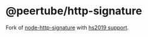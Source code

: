 # @peertube/http-signature

Fork of [node-http-signature](https://github.com/joyent/node-http-signature) with [hs2019 support](https://github.com/joyent/node-http-signature/pull/116).
